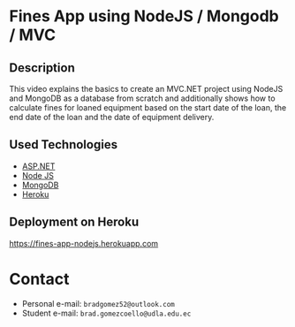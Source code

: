 # Fines App using NodeJS / Mongodb / MVC 

## Description

This video explains the basics to create an MVC.NET project using NodeJS and MongoDB as a database from scratch and additionally shows how to calculate fines for loaned equipment based on the start date of the loan, the end date of the loan and the date of equipment delivery. 

## Used Technologies

* [ASP.NET](https://docs.microsoft.com/en-us/dotnet/framework/)
* [Node JS](https://nodejs.org/es/docs/)
* [MongoDB](https://docs.mongodb.com/)
* [Heroku](https://www.heroku.com/)

## Deployment on Heroku

https://fines-app-nodejs.herokuapp.com

# Contact

* Personal e-mail: `bradgomez52@outlook.com`
* Student e-mail: `brad.gomezcoello@udla.edu.ec`
